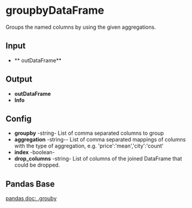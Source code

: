 # groupbyDataFrame
Groups the named columns by using the given aggregations.  

## Input
* ** outDataFrame**

## Output
* **outDataFrame**
* **Info**

## Config
* **groupby** -string-  List of comma separated columns to group
* **aggregation** -string-- List of comma separated mappings of columns with the type of aggregation, e.g. 'price':'mean','city':'count'
* **index** -boolean-  
* **drop_columns** -string- List of columns of the joined DataFrame that could be dropped. 

## Pandas Base
[pandas doc: .grouby](https://pandas.pydata.org/pandas-docs/stable/reference/api/pandas.DataFrame.groupby.html)


